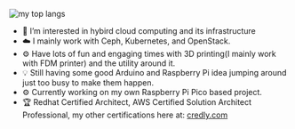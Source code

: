 ![my top langs](https://github-readme-stats.vercel.app/api/top-langs/?username=ZhaoKunqi&layout=compact&langs_count=8)
- 👀 I’m interested in hybird cloud computing and its infrastructure
- ☁️ I mainly work with Ceph, Kubernetes, and OpenStack.
- ⚙️ Have lots of fun and engaging times with 3D printing(I mainly work with FDM printer) and the utility around it. 
- 💡 Still having some good Arduino and Raspberry Pi idea jumping around just too busy to make them happen.
- ⚙️ Currently working on my own Raspberry Pi Pico based project.
- 🏆 Redhat Certified Architect, AWS Certified Solution Architect Professional, my other certifications here at: [credly.com](https://www.credly.com/users/kunqi-zhao/badges)
